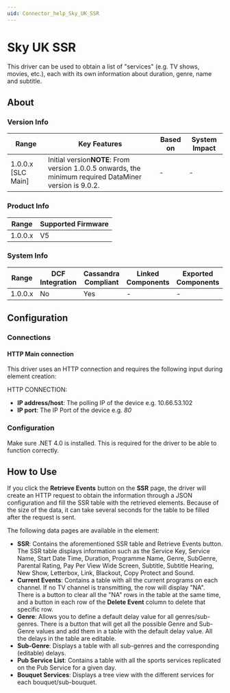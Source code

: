 ```yaml
---
uid: Connector_help_Sky_UK_SSR
---
```


# Sky UK SSR

This driver can be used to obtain a list of "services" (e.g. TV shows, movies, etc.), each with its own information about duration, genre, name and subtitle.

## About

### Version Info

| **Range**            | **Key Features**                                                                                        | **Based on** | **System Impact** |
|----------------------|---------------------------------------------------------------------------------------------------------|--------------|-------------------|
| 1.0.0.x \[SLC Main\] | Initial version**NOTE**: From version 1.0.0.5 onwards, the minimum required DataMiner version is 9.0.2. | \-           | \-                |

### Product Info

| **Range** | **Supported Firmware** |
|-----------|------------------------|
| 1.0.0.x   | V5                     |

### System Info

| **Range** | **DCF Integration** | **Cassandra Compliant** | **Linked Components** | **Exported Components** |
|-----------|---------------------|-------------------------|-----------------------|-------------------------|
| 1.0.0.x   | No                  | Yes                     | \-                    | \-                      |

## Configuration

### Connections

#### HTTP Main connection

This driver uses an HTTP connection and requires the following input during element creation:

HTTP CONNECTION:

- **IP address/host**: The polling IP of the device e.g. 10.66.53.102
- **IP port**: The IP Port of the device e.g. *80*

### Configuration

Make sure .NET 4.0 is installed. This is required for the driver to be able to function correctly.

## How to Use

If you click the **Retrieve Events** button on the **SSR** page, the driver will create an HTTP request to obtain the information through a JSON configuration and fill the SSR table with the retrieved elements. Because of the size of the data, it can take several seconds for the table to be filled after the request is sent.

The following data pages are available in the element:

- **SSR**: Contains the aforementioned SSR table and Retrieve Events button. The SSR table displays information such as the Service Key, Service Name, Start Date Time, Duration, Programme Name, Genre, SubGenre, Parental Rating, Pay Per View Wide Screen, Subtitle, Subtitle Hearing, New Show, Letterbox, Link, Blackout, Copy Protect and Sound.
- **Current Events**: Contains a table with all the current programs on each channel. If no TV channel is transmitting, the row will display "NA". There is a button to clear all the "NA" rows in the table at the same time, and a button in each row of the **Delete Event** column to delete that specific row.
- **Genre**: Allows you to define a default delay value for all genres/sub-genres. There is a button that will get all the possible Genre and Sub-Genre values and add them in a table with the default delay value. All the delays in the table are editable.
- **Sub-Genre**: Displays a table with all sub-genres and the corresponding (editable) delays.
- **Pub Service List**: Contains a table with all the sports services replicated on the Pub Service for a given day.
- **Bouquet Services**: Displays a tree view with the different services for each bouquet/sub-bouquet.
